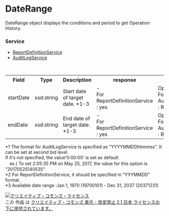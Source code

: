 # DateRange
DateRange object displays the conditions and period to get Operation History.

### Service
+ [ReportDefinitionService](../services/ReportDefinitionService.md)
+ [AuditLogService](../services/AuditLogService.md)

<table>
 <tr>
  <th>Field</th>
  <th>Type</th>
  <th>Description</th>
  <th>response</th>
  <th>add</th>
  <th>remove</th>
 </tr>
 <tr>
  <td>startDate</td>
  <td>xsd:string</td>
  <td>Start date of target date. *1-3</td>
  <td>-<br>For ReportDefinitionService : yes</td>
 <td>Optional<br>
 For 'addJob' of AuditLogService : Requirement</td>
  <td>-<br>For ReportDefinitionService : Ignore</td>
 </tr>
 <tr>
  <td>endDate</td>
  <td>xsd:string</td>
  <td>End date of target date. *1-3</td>
  <td>-<br>For ReportDefinitionService : yes</td>
 <td>Optional<br>
 For 'addJob' of AuditLogService : Requirement</td>
  <td>-<br>For ReportDefinitionService : Ignore</td>
 </tr>
</table>

*1 The format for AuditLogService is specified as "YYYYMMDDhhmmss". It can be set at second bid level.<br>If it's not specified, the value'0:00:00' is set as default.<br>
　ex.) To set 2:05:35 PM on May 25, 2017, the value for this option is "20170525140535". <br>
*2 For ReportDefinitionService, it should be specified in "YYYMMDD" format.<br>
*3 Available date range :Jan 1, 1970 (19700101) - Dec 31, 2037 (20371231)<br>

<a rel="license" href="http://creativecommons.org/licenses/by-nd/2.1/jp/"><img alt="クリエイティブ・コモンズ・ライセンス" style="border-width:0" src="https://i.creativecommons.org/l/by-nd/2.1/jp/88x31.png" /></a><br />この 作品 は <a rel="license" href="http://creativecommons.org/licenses/by-nd/2.1/jp/">クリエイティブ・コモンズ 表示 - 改変禁止 2.1 日本 ライセンスの下に提供されています。</a>
